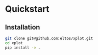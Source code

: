 
# Quickstart

## Installation

```bash
git clone git@github.com:eltos/xplot.git
cd xplot
pip install -e .
```
